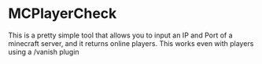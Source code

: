 # MCPlayerCheck
This is a pretty simple tool that allows you to input an IP and Port of a minecraft server, and it returns online players. This works even with players using a /vanish plugin
